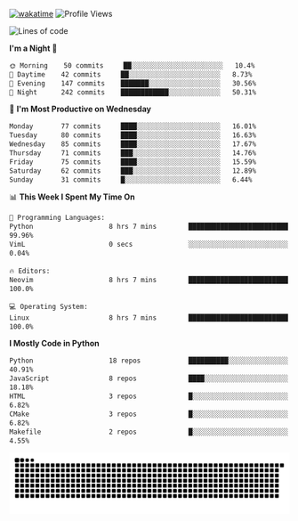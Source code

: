 [![wakatime](https://wakatime.com/badge/user/b920b284-3cde-4cd4-b72e-f7f22d050b16.svg)](https://wakatime.com/@b920b284-3cde-4cd4-b72e-f7f22d050b16)
![Profile Views](http://img.shields.io/badge/Profile%20Views-4586-blue)
<!--START_SECTION:waka-->
![Lines of code](https://img.shields.io/badge/From%20Hello%20World%20I%27ve%20Written--288%20Thousand%20lines%20of%20code-blue)

**I'm a Night 🦉** 

```text
🌞 Morning    50 commits     ██░░░░░░░░░░░░░░░░░░░░░░░   10.4% 
🌆 Daytime    42 commits     ██░░░░░░░░░░░░░░░░░░░░░░░   8.73% 
🌃 Evening    147 commits    ███████░░░░░░░░░░░░░░░░░░   30.56% 
🌙 Night      242 commits    ████████████░░░░░░░░░░░░░   50.31%

```
📅 **I'm Most Productive on Wednesday** 

```text
Monday       77 commits     ████░░░░░░░░░░░░░░░░░░░░░   16.01% 
Tuesday      80 commits     ████░░░░░░░░░░░░░░░░░░░░░   16.63% 
Wednesday    85 commits     ████░░░░░░░░░░░░░░░░░░░░░   17.67% 
Thursday     71 commits     ███░░░░░░░░░░░░░░░░░░░░░░   14.76% 
Friday       75 commits     ████░░░░░░░░░░░░░░░░░░░░░   15.59% 
Saturday     62 commits     ███░░░░░░░░░░░░░░░░░░░░░░   12.89% 
Sunday       31 commits     █░░░░░░░░░░░░░░░░░░░░░░░░   6.44%

```


📊 **This Week I Spent My Time On** 

```text
💬 Programming Languages: 
Python                   8 hrs 7 mins        █████████████████████████   99.96% 
VimL                     0 secs              ░░░░░░░░░░░░░░░░░░░░░░░░░   0.04%

🔥 Editors: 
Neovim                   8 hrs 7 mins        █████████████████████████   100.0%

💻 Operating System: 
Linux                    8 hrs 7 mins        █████████████████████████   100.0%

```

**I Mostly Code in Python** 

```text
Python                   18 repos            ██████████░░░░░░░░░░░░░░░   40.91% 
JavaScript               8 repos             ████░░░░░░░░░░░░░░░░░░░░░   18.18% 
HTML                     3 repos             █░░░░░░░░░░░░░░░░░░░░░░░░   6.82% 
CMake                    3 repos             █░░░░░░░░░░░░░░░░░░░░░░░░   6.82% 
Makefile                 2 repos             █░░░░░░░░░░░░░░░░░░░░░░░░   4.55%

```



<!--END_SECTION:waka-->
![Snake animation](https://raw.githubusercontent.com/timmypidashev/timmypidashev/main/commits.svg)
